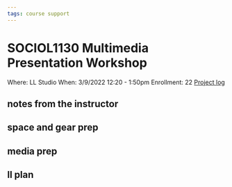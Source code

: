 ```yaml
---
tags: course support
---
```

# SOCIOL1130 Multimedia Presentation Workshop

Where: LL Studio
When: 3/9/2022 12:20 - 1:50pm
Enrollment: 22
[Project log](https://docs.google.com/document/d/1NFz1GDxkDxgBhsy7kWNk0N5guJ9V_v4WgRFTi9PXMVo/edit?usp=drivesdk)

## notes from the instructor
## space and gear prep
## media prep
## ll plan